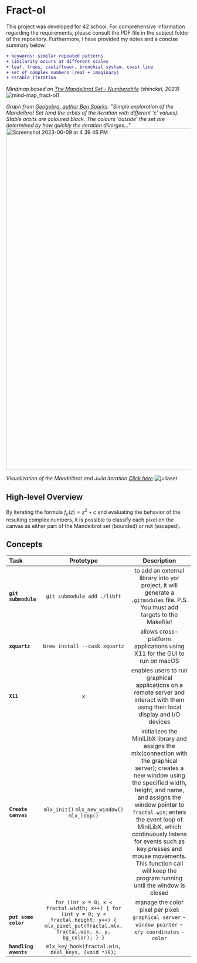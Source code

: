 # Fract-ol
This project was developed for 42 school. For comprehensive information regarding the requirements, please consult the PDF file in the subject folder of the repository. Furthermore, I have provided my notes and a concise summary below.
``` diff
+ keywords: similar repeated patterns
+ similarity occurs at different scales
+ leaf, trees, cauliflower, bronchial system, coast line
+ set of complex numbers (real + imaginary)
+ estable iteration
```
_Mindmap based on [The Mandelbrot Set - Numberphile](https://www.youtube.com/watch?v=NGMRB4O922I) (shinckel, 2023)_
![mind-map_fract-ol1](https://github.com/shinckel/fract-ol/assets/115558344/2ab02efd-7e0a-4ee9-90f2-67190a281f34)

_Graph from [Geogebra, author Ben Sparks](https://www.geogebra.org/m/BUVhcRSv#material/Npd3kBKn).
"Simple exploration of the Mandelbrot Set (and the orbits of the iteration with different 'c' values). Stable orbits are coloured black. The colours 'outside' the set are determined by how quickly the iteration diverges..."_
<img width="931" alt="Screenshot 2023-06-09 at 4 39 46 PM" src="https://github.com/shinckel/fract-ol/assets/115558344/17ff352b-6b10-4576-98d4-47d550d81e3c">

_Visualization of the Mandelbrot and Julia iteration [Click here](https://www.stefanbion.de/fraktal-generator/mandeliteration.htm)_
![juliaset](https://github.com/shinckel/fract-ol/assets/115558344/ff6bb7db-8d32-45e8-a765-10b30c5ba116)

## High-level Overview
By iterating the formula $f_{c}(z) = z^2 + c$ and evaluating the behavior of the resulting complex numbers, it is possible to classify each pixel on the canvas as either part of the Mandelbrot set (bounded) or not (escaped).

## Concepts

| Task | Prototype | Description |
|:----|:-----:|:--------:|
| **`git submodule`** | `git submodule add ./libft` | to add an external library into yor project, it will generate a `.gitmodules` file. P.S. You must add targets to the Makefile! |
| **`xquartz`** | `brew install --cask xquartz` | allows cross-platform applications using X11 for the GUI to run on macOS |
| **`X11`** | x | enables users to run graphical applications on a remote server and interact with them using their local display and I/O devices |
| **`Create canvas`** | `mlx_init()` `mlx_new_window()` `mlx_loop()` | initializes the MiniLibX library and assigns the mlx(connection with the graphical server); creates a new window using the specified width, height, and name, and assigns the window pointer to `fractal.win`; enters the event loop of MiniLibX, which continuously listens for events such as key presses and mouse movements. This function call will keep the program running until the window is closed |
|**`put some color`**|  `for (int x = 0; x < fractal.width; x++) { for (int y = 0; y < fractal.height; y++) { mlx_pixel_put(fractal.mlx, fractal.win, x, y, bg_color); } }` | manage the color pixel per pixel: `graphical server` - `window pointer` - `x/y coordinates` - `color` |
| **`handling events`** | `mlx_key_hook(fractal.win, deal_keys, (void *)0);` |  |
